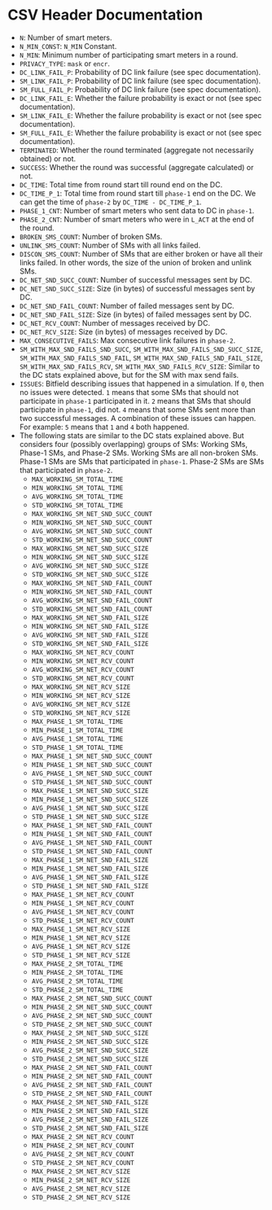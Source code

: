 # CSV Header Documentation

- `N`: Number of smart meters.
- `N_MIN_CONST`: `N_MIN` Constant.
- `N_MIN`: Minimum number of participating smart meters in a round.
- `PRIVACY_TYPE`: `mask` or `encr`.
- `DC_LINK_FAIL_P`: Probability of DC link failure (see spec documentation).
- `SM_LINK_FAIL_P`: Probability of DC link failure (see spec documentation).
- `SM_FULL_FAIL_P`: Probability of DC link failure (see spec documentation).
- `DC_LINK_FAIL_E`: Whether the failure probability is exact or not (see spec
  documentation).
- `SM_LINK_FAIL_E`: Whether the failure probability is exact or not (see spec
  documentation).
- `SM_FULL_FAIL_E`: Whether the failure probability is exact or not (see spec
  documentation).
- `TERMINATED`: Whether the round terminated (aggregate not necessarily
  obtained) or not.
- `SUCCESS`: Whether the round was successful (aggregate calculated) or not.
- `DC_TIME`: Total time from round start till round end on the DC.
- `DC_TIME_P_1`: Total time from round start till `phase-1` end on the DC. We
  can get the time of `phase-2` by `DC_TIME - DC_TIME_P_1`.
- `PHASE_1_CNT`: Number of smart meters who sent data to DC in `phase-1`.
- `PHASE_2_CNT`: Number of smart meters who were in `L_ACT` at the end of the
  round.
- `BROKEN_SMS_COUNT`: Number of broken SMs.
- `UNLINK_SMS_COUNT`: Number of SMs with all links failed.
- `DISCON_SMS_COUNT`: Number of SMs that are either broken or have all their
  links failed. In other words, the size of the union of broken and unlink SMs.
- `DC_NET_SND_SUCC_COUNT`: Number of successful messages sent by DC.
- `DC_NET_SND_SUCC_SIZE`: Size (in bytes) of successful messages sent by DC.
- `DC_NET_SND_FAIL_COUNT`: Number of failed messages sent by DC.
- `DC_NET_SND_FAIL_SIZE`: Size (in bytes) of failed messages sent by DC.
- `DC_NET_RCV_COUNT`: Number of messages received by DC.
- `DC_NET_RCV_SIZE`: Size (in bytes) of messages received by DC.
- `MAX_CONSECUTIVE_FAILS`: Max consecutive link failures in `phase-2`.
- `SM_WITH_MAX_SND_FAILS_SND_SUCC`, `SM_WITH_MAX_SND_FAILS_SND_SUCC_SIZE`,
  `SM_WITH_MAX_SND_FAILS_SND_FAIL`, `SM_WITH_MAX_SND_FAILS_SND_FAIL_SIZE`,
  `SM_WITH_MAX_SND_FAILS_RCV`, `SM_WITH_MAX_SND_FAILS_RCV_SIZE`: Similar to the
  DC stats explained above, but for the SM with max send fails.
- `ISSUES`: Bitfield describing issues that happened in a simulation. If `0`,
  then no issues were detected. `1` means that some SMs that should not
  participate in `phase-1` participated in it. `2` means that SMs that should
  participate in `phase-1`, did not. `4` means that some SMs sent more than two
  successful messages. A combination of these issues can happen. For example:
  `5` means that `1` and `4` both happened.
- The following stats are similar to the DC stats explained above. But considers
  four (possibly overlapping) groups of SMs: Working SMs, Phase-1 SMs, and
  Phase-2 SMs. Working SMs are all non-broken SMs. Phase-1 SMs are SMs
  that participated in `phase-1`. Phase-2 SMs are SMs that participated in
  `phase-2`.
  + `MAX_WORKING_SM_TOTAL_TIME`
  + `MIN_WORKING_SM_TOTAL_TIME`
  + `AVG_WORKING_SM_TOTAL_TIME`
  + `STD_WORKING_SM_TOTAL_TIME`
  + `MAX_WORKING_SM_NET_SND_SUCC_COUNT`
  + `MIN_WORKING_SM_NET_SND_SUCC_COUNT`
  + `AVG_WORKING_SM_NET_SND_SUCC_COUNT`
  + `STD_WORKING_SM_NET_SND_SUCC_COUNT`
  + `MAX_WORKING_SM_NET_SND_SUCC_SIZE`
  + `MIN_WORKING_SM_NET_SND_SUCC_SIZE`
  + `AVG_WORKING_SM_NET_SND_SUCC_SIZE`
  + `STD_WORKING_SM_NET_SND_SUCC_SIZE`
  + `MAX_WORKING_SM_NET_SND_FAIL_COUNT`
  + `MIN_WORKING_SM_NET_SND_FAIL_COUNT`
  + `AVG_WORKING_SM_NET_SND_FAIL_COUNT`
  + `STD_WORKING_SM_NET_SND_FAIL_COUNT`
  + `MAX_WORKING_SM_NET_SND_FAIL_SIZE`
  + `MIN_WORKING_SM_NET_SND_FAIL_SIZE`
  + `AVG_WORKING_SM_NET_SND_FAIL_SIZE`
  + `STD_WORKING_SM_NET_SND_FAIL_SIZE`
  + `MAX_WORKING_SM_NET_RCV_COUNT`
  + `MIN_WORKING_SM_NET_RCV_COUNT`
  + `AVG_WORKING_SM_NET_RCV_COUNT`
  + `STD_WORKING_SM_NET_RCV_COUNT`
  + `MAX_WORKING_SM_NET_RCV_SIZE`
  + `MIN_WORKING_SM_NET_RCV_SIZE`
  + `AVG_WORKING_SM_NET_RCV_SIZE`
  + `STD_WORKING_SM_NET_RCV_SIZE`
  + `MAX_PHASE_1_SM_TOTAL_TIME`
  + `MIN_PHASE_1_SM_TOTAL_TIME`
  + `AVG_PHASE_1_SM_TOTAL_TIME`
  + `STD_PHASE_1_SM_TOTAL_TIME`
  + `MAX_PHASE_1_SM_NET_SND_SUCC_COUNT`
  + `MIN_PHASE_1_SM_NET_SND_SUCC_COUNT`
  + `AVG_PHASE_1_SM_NET_SND_SUCC_COUNT`
  + `STD_PHASE_1_SM_NET_SND_SUCC_COUNT`
  + `MAX_PHASE_1_SM_NET_SND_SUCC_SIZE`
  + `MIN_PHASE_1_SM_NET_SND_SUCC_SIZE`
  + `AVG_PHASE_1_SM_NET_SND_SUCC_SIZE`
  + `STD_PHASE_1_SM_NET_SND_SUCC_SIZE`
  + `MAX_PHASE_1_SM_NET_SND_FAIL_COUNT`
  + `MIN_PHASE_1_SM_NET_SND_FAIL_COUNT`
  + `AVG_PHASE_1_SM_NET_SND_FAIL_COUNT`
  + `STD_PHASE_1_SM_NET_SND_FAIL_COUNT`
  + `MAX_PHASE_1_SM_NET_SND_FAIL_SIZE`
  + `MIN_PHASE_1_SM_NET_SND_FAIL_SIZE`
  + `AVG_PHASE_1_SM_NET_SND_FAIL_SIZE`
  + `STD_PHASE_1_SM_NET_SND_FAIL_SIZE`
  + `MAX_PHASE_1_SM_NET_RCV_COUNT`
  + `MIN_PHASE_1_SM_NET_RCV_COUNT`
  + `AVG_PHASE_1_SM_NET_RCV_COUNT`
  + `STD_PHASE_1_SM_NET_RCV_COUNT`
  + `MAX_PHASE_1_SM_NET_RCV_SIZE`
  + `MIN_PHASE_1_SM_NET_RCV_SIZE`
  + `AVG_PHASE_1_SM_NET_RCV_SIZE`
  + `STD_PHASE_1_SM_NET_RCV_SIZE`
  + `MAX_PHASE_2_SM_TOTAL_TIME`
  + `MIN_PHASE_2_SM_TOTAL_TIME`
  + `AVG_PHASE_2_SM_TOTAL_TIME`
  + `STD_PHASE_2_SM_TOTAL_TIME`
  + `MAX_PHASE_2_SM_NET_SND_SUCC_COUNT`
  + `MIN_PHASE_2_SM_NET_SND_SUCC_COUNT`
  + `AVG_PHASE_2_SM_NET_SND_SUCC_COUNT`
  + `STD_PHASE_2_SM_NET_SND_SUCC_COUNT`
  + `MAX_PHASE_2_SM_NET_SND_SUCC_SIZE`
  + `MIN_PHASE_2_SM_NET_SND_SUCC_SIZE`
  + `AVG_PHASE_2_SM_NET_SND_SUCC_SIZE`
  + `STD_PHASE_2_SM_NET_SND_SUCC_SIZE`
  + `MAX_PHASE_2_SM_NET_SND_FAIL_COUNT`
  + `MIN_PHASE_2_SM_NET_SND_FAIL_COUNT`
  + `AVG_PHASE_2_SM_NET_SND_FAIL_COUNT`
  + `STD_PHASE_2_SM_NET_SND_FAIL_COUNT`
  + `MAX_PHASE_2_SM_NET_SND_FAIL_SIZE`
  + `MIN_PHASE_2_SM_NET_SND_FAIL_SIZE`
  + `AVG_PHASE_2_SM_NET_SND_FAIL_SIZE`
  + `STD_PHASE_2_SM_NET_SND_FAIL_SIZE`
  + `MAX_PHASE_2_SM_NET_RCV_COUNT`
  + `MIN_PHASE_2_SM_NET_RCV_COUNT`
  + `AVG_PHASE_2_SM_NET_RCV_COUNT`
  + `STD_PHASE_2_SM_NET_RCV_COUNT`
  + `MAX_PHASE_2_SM_NET_RCV_SIZE`
  + `MIN_PHASE_2_SM_NET_RCV_SIZE`
  + `AVG_PHASE_2_SM_NET_RCV_SIZE`
  + `STD_PHASE_2_SM_NET_RCV_SIZE`
